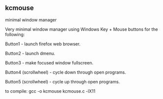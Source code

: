 ## kcmouse ##
minimal window manager

Very minimal window manager using Windows Key + Mouse buttons for the following:

Button1 - launch firefox web browser.

Button2 - launch dmenu.

Button3 - make focused window fullscreen.

Button4 (scrollwheel) - cycle down through open programs.

Button5 (scrollwheel) - cycle up through open programs. 


to compile:  gcc -o kcmouse kcmouse.c -lX11
